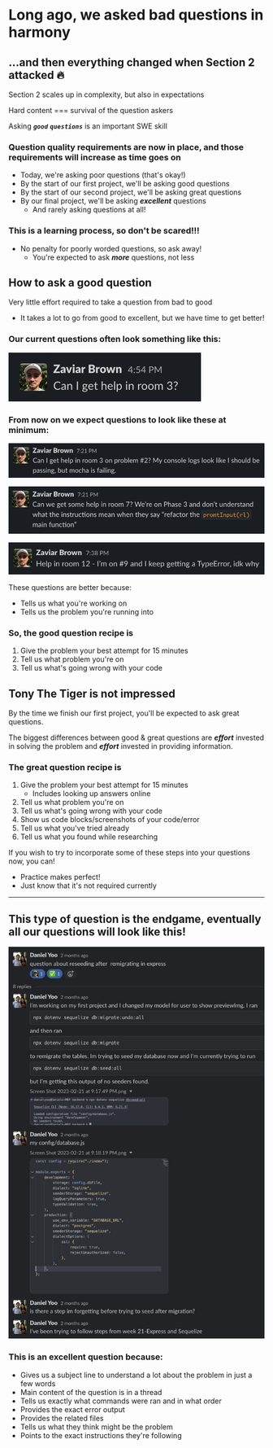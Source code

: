 # Long ago, we asked bad questions in harmony

## ...and then everything changed when Section 2 attacked 🔥

Section 2 scales up in complexity, but also in expectations

Hard content === survival of the question askers

Asking **_`good`_** **_`questions`_** is an important SWE skill

### Question quality requirements are now in place, and those requirements will increase as time goes on

- Today, we're asking poor questions (that's okay!)
- By the start of our first project, we'll be asking good questions
- By the start of our second project, we'll be asking great questions
- By our final project, we'll be asking **_excellent_** questions
  - And rarely asking questions at all!

### **This is a learning process, so don't be scared!!!**

- No penalty for poorly worded questions, so ask away!
  - You're expected to ask **_more_** questions, not less

## How to ask a good question

Very little effort required to take a question from bad to good

- It takes a lot to go from good to excellent, but we have time to get better!

### Our current questions often look something like this:

![bad](./questions/bad.jpg)

### From now on we expect questions to look like these at minimum:

![good_1](./questions/good_1.jpg)

![good_2](./questions/good_2.jpg)

![good_3](./questions/good_3.jpg)

These questions are better because:

- Tells us what you're working on
- Tells us the problem you're running into

### So, the good question recipe is

1. Give the problem your best attempt for 15 minutes
2. Tell us what problem you're on
3. Tell us what's going wrong with your code

## Tony The Tiger is not impressed

By the time we finish our first project, you'll be expected to ask great questions.

The biggest differences between good & great questions are **_effort_** invested in solving the problem and **_effort_** invested in providing information.

### The great question recipe is

1. Give the problem your best attempt for 15 minutes
   - Includes looking up answers online
2. Tell us what problem you're on
3. Tell us what's going wrong with your code
4. Show us code blocks/screenshots of your code/error
5. Tell us what you've tried already
6. Tell us what you found while researching

If you wish to try to incorporate some of these steps into your questions now, you can!

- Practice makes perfect!
- Just know that it's not required currently

---

## This type of question is the endgame, eventually all our questions will look like this!

![excellent](./questions/excellent.jpg)

### This is an excellent question because:

- Gives us a subject line to understand a lot about the problem in just a few words
- Main content of the question is in a thread
- Tells us exactly what commands were ran and in what order
- Provides the exact error output
- Provides the related files
- Tells us what they think might be the problem
- Points to the exact instructions they're following
